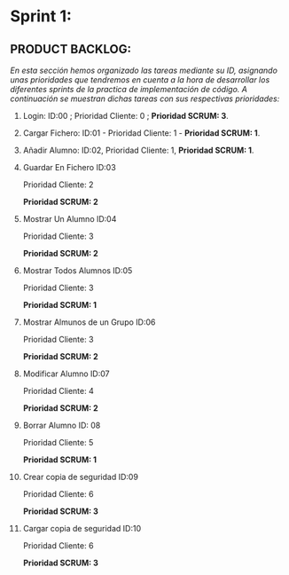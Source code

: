# Sprint 1:

## PRODUCT BACKLOG:

  *En esta sección hemos organizado las tareas mediante su ID, asignando unas prioridades que tendremos
  en cuenta a la hora de desarrollar los diferentes sprints de la practica de implementación de código.
  A continuación se muestran dichas tareas con sus respectivas prioridades:*

1. Login: ID:00 ; Prioridad Cliente: 0 ; **Prioridad SCRUM: 3**.

2. Cargar Fichero: ID:01 - Prioridad Cliente: 1 - **Prioridad SCRUM: 1**.

3. Añadir Alumno: ID:02, Prioridad Cliente: 1, **Prioridad SCRUM: 1**.

4. Guardar En Fichero ID:03

    Prioridad Cliente: 2

    **Prioridad SCRUM: 2**

5. Mostrar Un Alumno ID:04

    Prioridad Cliente: 3

    **Prioridad SCRUM: 2**

6. Mostrar Todos Alumnos ID:05

    Prioridad Cliente: 3

    **Prioridad SCRUM: 1**

7. Mostrar Almunos de un Grupo ID:06

    Prioridad Cliente: 3

    **Prioridad SCRUM: 2**

8. Modificar Alumno ID:07

    Prioridad Cliente: 4

    **Prioridad SCRUM: 2**

9. Borrar Alumno ID: 08

    Prioridad Cliente: 5

    **Prioridad SCRUM: 1**

10. Crear copia de seguridad ID:09

    Prioridad Cliente: 6

    **Prioridad SCRUM: 3**

11. Cargar copia de seguridad ID:10

    Prioridad Cliente: 6

    **Prioridad SCRUM: 3**
